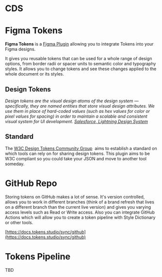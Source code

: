 # CDS

# Figma Tokens

**Figma Tokens** is a [Figma Plugin](https://jansix.at/resources/figma-tokens) allowing you to integrate Tokens into your Figma designs.

It gives you reusable tokens that can be used for a whole range of design options, from border radii or spacer units to semantic color and typography styles. It allows you to change tokens and see these changes applied to the whole document or its styles.

## Design Tokens

*Design tokens are the visual design atoms of the design system — specifically, they are named entities that store visual design attributes. We use them in place of hard-coded values (such as hex values for color or pixel values for spacing) in order to maintain a scalable and consistent visual system for UI development. [Salesforce, Lightning Design System](https://www.lightningdesignsystem.com/design-tokens/)*

## Standard

The [W3C Design Tokens Community Group](https://github.com/design-tokens/community-group)
 aims to establish a standard on which tools can rely on for sharing design tokens. This plugin aims to be W3C compliant so you could take your JSON and move to another tool someday.

# GitHub Repo

Storing tokens on GitHub makes a lot of sense. It's version controlled, allows you to work in different branches (think of a brand refresh that lives on a different branch than the current live version) and gives you varying access levels such as Read or Write access. Also you can integrate GitHub Actions which will allow you to create a token pipeline with Style Dictionary or other tools.

[https://docs.tokens.studio/sync/github](https://docs.tokens.studio/sync/github)

# Tokens Pipeline

TBD
